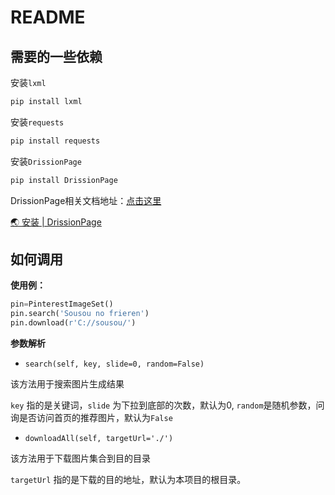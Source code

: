 # README

## 需要的一些依赖

安装`lxml`

```bash
pip install lxml
```

安装`requests`

```bash
pip install requests
```

安装`DrissionPage`

```bash
pip install DrissionPage
```

DrissionPage相关文档地址：[点击这里](https://g1879.gitee.io/drissionpagedocs/get_start/installation)

[🌏 安装 | DrissionPage](https://g1879.gitee.io/drissionpagedocs/get_start/installation)

## 如何调用

**使用例：**

```python
pin=PinterestImageSet()
pin.search('Sousou no frieren')
pin.download(r'C://sousou/')
```

**参数解析**

- `search(self, key, slide=0, random=False)`

该方法用于搜索图片生成结果

`key` 指的是关键词，`slide` 为下拉到底部的次数，默认为0,  `random`是随机参数，问询是否访问首页的推荐图片，默认为`False`

- `downloadAll(self, targetUrl='./')`

该方法用于下载图片集合到目的目录

`targetUrl` 指的是下载的目的地址，默认为本项目的根目录。
